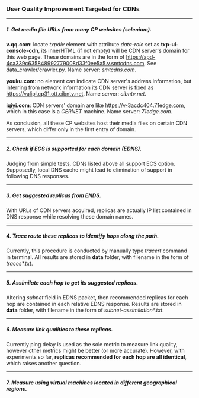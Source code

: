 ### User Quality Improvement Targeted for CDNs
***

##### 1. Get media file URLs from many CP websites (selenium).

**v.qq.com**: locate *txpdiv* element with attribute *data-role* set as **txp-ui-console-cdn**, its innerHTML (if not empty) will be CDN server's domain for this web page. These domains are in the form of https://apd-4ca339c635848992779008d33f0ee5a5.v.smtcdns.com. See data_crawler/crawler.py. Name server: _smtcdns.com_.

**youku.com**: no element can indicate CDN server's address information, but inferring from network information its CDN server is fixed as https://valipl.cp31.ott.cibntv.net. Name server: _cibntv.net_.

**iqiyi.com**: CDN servers' domain are like https://v-3acdc404.71edge.com, which in this case is a _CERNET_ machine. Name server: _71edge.com_.

As conclusion, all these CP websites host their media files on certain CDN servers, which differ only in the first entry of domain. 

***
##### 2. Check if ECS is supported for each domain (EDNS).
Judging from simple tests, CDNs listed above all support ECS option. Supposedly, local DNS cache might lead to elimination of support in following DNS responses.

***
##### 3. Get suggested replicas from ENDS.
With URLs of CDN servers acquired, replicas are actually IP list contained in DNS response while resolving these domain names. 

***
##### 4. Trace route these replicas to identify hops along the path.
Currently, this procedure is conducted by manually type _tracert_ command in terminal. All results are stored in **data** folder, with filename in the form of _traces*.txt_.

***
##### 5. Assimilate each hop to get its suggested replicas.
Altering _subnet_ field in EDNS packet, then recommended replicas for each hop are contained in each relative EDNS response. Results are stored in **data** folder, with filename in the form of _subnet-assimilation*.txt_.

***
##### 6. Measure link qualities to these replicas.
Currently ping delay is used as the sole metric to measure link quality, however other metrics might be better (or more accurate). However, with experiments so far, **replicas recommended for each hop are all identical**, which raises another question.

***
##### 7. Measure using virtual machines located in different geographical regions.
